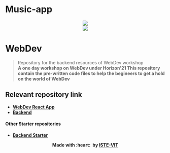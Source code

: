 # Music-app
<p align="center">
 <img src="https://user-images.githubusercontent.com/71590944/111881788-33353b80-89d8-11eb-9db1-746eba087b05.png" > <br> 
 <img src="https://user-images.githubusercontent.com/71590944/114435724-1e685400-9be2-11eb-9751-4c43096007a7.jpeg"> <br>
</p>

# WebDev
>Repository for the backend resources of WebDev workshop <br>
<b>A one day workshop on WebDev under Horizon'21
>This repository contain the pre-written code files to help the begineers to get a hold on the world of WebDev


 ## Relevant repository link
 - <a href="https://github.com/ISTE-VIT/web-dev-react-app" target="_blank">WebDev React App</a>
 - <a href="https://github.com/ISTE-VIT/web-dev-backend" target="_blank">Backend</a>
 #### Other Starter repositories
 -  <a href="https://github.com/Tirth22/web-dev-backend-starterr" target="_blank">Backend Starter</a>

 
<p align="center">
	Made with :heart: &nbsp;by <a href="https://istevit.in/" target="_blank">ISTE-VIT</a>
</p>
